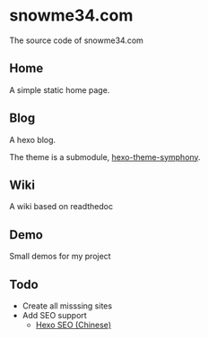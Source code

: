 # snowme34.com

The source code of snowme34.com

## Home

A simple static home page.

## Blog

A hexo blog.

The theme is a submodule, [hexo-theme-symphony](https://github.com/snowme34/hexo-theme-symphony).

## Wiki

A wiki based on readthedoc

## Demo

Small demos for my project

## Todo

* Create all misssing sites
* Add SEO support
  * [Hexo SEO (Chinese)](https://www.jianshu.com/p/86557c34b671)